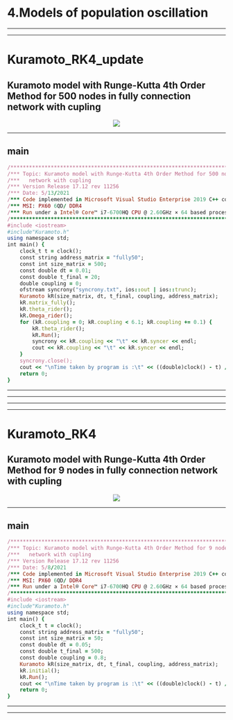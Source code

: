 # 4.Models of population oscillation
__________________________________________________________________
--------------------------------------------------------------
# Kuramoto_RK4_update
## Kuramoto model with Runge-Kutta 4th Order Method for 500 nodes in fully connection network with cupling
<p align="center">
 <img src="https://github.com/aliseif321/4.Models_of_population_oscillation/blob/main/Kuramoto_RK4_update/Picture/Fully%20connection%20network%20with%20500%20nodes.png?raw=true" >
 </p>
 
_______________________________________________________

## main
```ruby
/************************************************************************************************/
/*** Topic: Kuramoto model with Runge-Kutta 4th Order Method for 500 nodes in fully connection***/
/***   network with cupling                                                                   ***/
/*** Version Release 17.12 rev 11256                                                Ali-Seif  ***/
/*** Date: 5/13/2021                                                                           ***/
/*** Code implemented in Microsoft Visual Studio Enterprise 2019 C++ compiler                 ***/
/*** MSI: PX60 6QD/ DDR4                                                                      ***/
/*** Run under a Intel® Core™ i7-6700HQ CPU @ 2.60GHz × 64 based processor with 16 GB RAM     ***/
/************************************************************************************************/
#include <iostream>                                                             //import library for cout and endl and etc.
#include"Kuramoto.h"                                                            //import library Kuramoto
using namespace std;                                                            //using standard 
int main() {                                                                    //
    clock_t t = clock();                                                        //time start record
    const string address_matrix = "fully50";                                    //name matrix file
    const int size_matrix = 500;                                                //number of node size of matrix clom and row
    const double dt = 0.01;                                                     //step lenth
    const double t_final = 20;                                                  //time final
    double coupling = 0;                                                        //stringh cupling
    ofstream syncrony("syncrony.txt", ios::out | ios::trunc);                   //create file .txt for save sync volt
    Kuramoto kR(size_matrix, dt, t_final, coupling, address_matrix);            //call class and input initial variable
    kR.matrix_fully();                                                          //run initial cundition
    kR.theta_rider();                                                           //read random between 0 to 2pi normal
    kR.Omega_rider();                                                           //read random between 0 to 1 ufiform
    for (kR.coupling = 0; kR.coupling < 6.1; kR.coupling += 0.1) {              //foor loop cont coupling
        kR.theta_rider();                                                       //read random between 0 to 2pi normal
        kR.Run();                                                               //run kuramato model
        syncrony << kR.coupling << "\t" << kR.syncer << endl;                   //print time and sync in .txt
        cout << kR.coupling << "\t" << kR.syncer << endl;                       //type time and sync in .txt
    }                                                                           //
    syncrony.close();                                                           //close file .txt
    cout << "\nTime taken by program is :\t" << ((double)clock() - t) / CLOCKS_PER_SEC << " sec\nfinish\n";//calculate time run
    return 0;                                                                   //run program was correct
}

``` 
__________________________________________________________________
--------------------------------------------------------------
__________________________________________________________________
--------------------------------------------------------------
# Kuramoto_RK4
## Kuramoto model with Runge-Kutta 4th Order Method for 9 nodes in fully connection network with cupling
<p align="center">
 <img src="https://github.com/aliseif321/4.Models_of_population_oscillation/blob/main/Kuramoto_RK4/Pic/Untitled.png?raw=true" >
 </p>
 
_______________________________________________________

## main
```ruby
/************************************************************************************************/
/*** Topic: Kuramoto model with Runge-Kutta 4th Order Method for 9 nodes in fully connection  ***/
/***   network with cupling                                                                   ***/
/*** Version Release 17.12 rev 11256                                                Ali-Seif  ***/
/*** Date: 5/8/2021                                                                           ***/
/*** Code implemented in Microsoft Visual Studio Enterprise 2019 C++ compiler                 ***/
/*** MSI: PX60 6QD/ DDR4                                                                      ***/
/*** Run under a Intel® Core™ i7-6700HQ CPU @ 2.60GHz × 64 based processor with 16 GB RAM     ***/
/************************************************************************************************/
#include <iostream>                                                             //import library for cout and endl and etc.
#include"Kuramoto.h"                                                            //import library Kuramoto
using namespace std;                                                            //using standard 
int main() {                                                                    //
    clock_t t = clock();                                                        //time start record
    const string address_matrix = "fully50";                                      //name matrix file
    const int size_matrix = 50;                                                //number of node size of matrix clom and row
    const double dt = 0.05;                                                     //step lenth
    const double t_final = 500;                                                 //time final
    const double coupling = 0.8;                                                //stringh cupling
    Kuramoto kR(size_matrix, dt, t_final, coupling, address_matrix);            //call class and input initial variable
    kR.initial();                                                               //run initial cundition
    kR.Run();                                                                   //run kuramato model
    cout << "\nTime taken by program is :\t" << ((double)clock() - t) / CLOCKS_PER_SEC << " sec\nfinish\n";
    return 0;                                                                   //run program was correct
}


``` 
__________________________________________________________________
--------------------------------------------------------------
